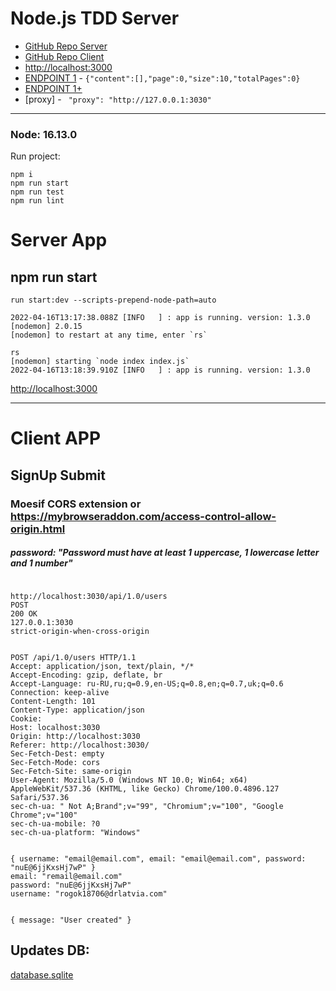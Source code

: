 # Node.js TDD Server

* [GitHub Repo Server](https://github.com/WebDevelopUa/react-tdd-server)
* [GitHub Repo Client](https://github.com/WebDevelopUa/react-tdd-client)
* [http://localhost:3000](http://localhost:3000)
* [ENDPOINT 1](http://localhost:3000/api/1.0/users) - `{"content":[],"page":0,"size":10,"totalPages":0}`
* [ENDPOINT 1+](http://localhost:3030/api/1.0/users)
* [proxy] - `  "proxy": "http://127.0.0.1:3030" `
-------------------

### Node: 16.13.0

Run project:

```shell
npm i 
npm run start
npm run test
npm run lint
````

# Server App

## npm run start

```shell
run start:dev --scripts-prepend-node-path=auto

2022-04-16T13:17:38.088Z [INFO   ] : app is running. version: 1.3.0
[nodemon] 2.0.15
[nodemon] to restart at any time, enter `rs`

rs
[nodemon] starting `node index index.js`
2022-04-16T13:18:39.910Z [INFO   ] : app is running. version: 1.3.0

```

[http://localhost:3000](http://localhost:3000)


------------

# Client APP

## SignUp Submit

### Moesif CORS extension or https://mybrowseraddon.com/access-control-allow-origin.html

##### password: "Password must have at least 1 uppercase, 1 lowercase letter and 1 number"

```shell

http://localhost:3030/api/1.0/users
POST
200 OK
127.0.0.1:3030
strict-origin-when-cross-origin

```

```shell

POST /api/1.0/users HTTP/1.1
Accept: application/json, text/plain, */*
Accept-Encoding: gzip, deflate, br
Accept-Language: ru-RU,ru;q=0.9,en-US;q=0.8,en;q=0.7,uk;q=0.6
Connection: keep-alive
Content-Length: 101
Content-Type: application/json
Cookie: 
Host: localhost:3030
Origin: http://localhost:3030
Referer: http://localhost:3030/
Sec-Fetch-Dest: empty
Sec-Fetch-Mode: cors
Sec-Fetch-Site: same-origin
User-Agent: Mozilla/5.0 (Windows NT 10.0; Win64; x64) AppleWebKit/537.36 (KHTML, like Gecko) Chrome/100.0.4896.127 Safari/537.36
sec-ch-ua: " Not A;Brand";v="99", "Chromium";v="100", "Google Chrome";v="100"
sec-ch-ua-mobile: ?0
sec-ch-ua-platform: "Windows"

```

```shell

{ username: "email@email.com", email: "email@email.com", password: "nuE@6jjKxsHj7wP" }
email: "remail@email.com"
password: "nuE@6jjKxsHj7wP"
username: "rogok18706@drlatvia.com"

```

```shell

{ message: "User created" }

```

## Updates DB:

[database.sqlite](database.sqlite)
